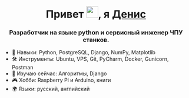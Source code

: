 <h1 align="center">Привет <img src="https://github.com/blackcater/blackcater/raw/main/images/Hi.gif" height="32"/>, я <a href="https://github.com/Seliaev/" target="_blank">Денис</a> </h1>
<h3 align="center">Разработчик на языке python и сервисный инженер ЧПУ станков.</h3>
<ul>
<li>💪 Навыки: Python, PostgreSQL, Django, NumPy, Matplotlib</li>
<li>🛠 Инструменты: Ubuntu, VPS, Git, PyCharm, Docker, Gunicorn, Postman</li>
<li>🌱 Изучаю сейчас: Алгоритмы, Django</li>
<li>🎮 Хобби: Raspberry Pi и Arduino, книги</li>
<li>🌍 Языки: русский, английский</li>
</ul>
